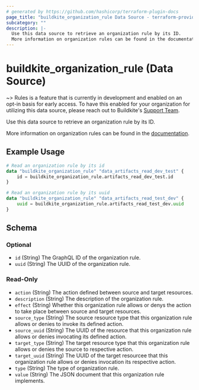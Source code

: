```yaml
---
# generated by https://github.com/hashicorp/terraform-plugin-docs
page_title: "buildkite_organization_rule Data Source - terraform-provider-buildkite"
subcategory: ""
description: |-
  Use this data source to retrieve an organization rule by its ID.
  More information on organization rules can be found in the documentation https://buildkite.com/docs/pipelines/rules.
---
```


# buildkite_organization_rule (Data Source)

~> Rules is a feature that is currently in development and enabled on an opt-in basis for early access. To have this enabled for your organization for utilizing this data source, please reach out to Buildkite's [Support Team](https://buildkite.com/support).

Use this data source to retrieve an organization rule by its ID.

More information on organization rules can be found in the [documentation](https://buildkite.com/docs/pipelines/rules).

## Example Usage

```terraform
# Read an organization rule by its id
data "buildkite_organization_rule" "data_artifacts_read_dev_test" {
    id = buildkite_organization_rule.artifacts_read_dev_test.id
}

# Read an organization rule by its uuid
data "buildkite_organization_rule" "data_artifacts_read_test_dev" {
    uuid = buildkite_organization_rule.artifacts_read_test_dev.uuid
}
```

## Schema

### Optional

- `id` (String) The GraphQL ID of the organization rule.
- `uuid` (String) The UUID of the organization rule.

### Read-Only

- `action` (String) The action defined between source and target resources.
- `description` (String) The description of the organization rule.
- `effect` (String) Whether this organization rule allows or denys the action to take place between source and target resources.
- `source_type` (String) The source resource type that this organization rule allows or denies to invoke its defined action.
- `source_uuid` (String) The UUID of the resource that this organization rule allows or denies invocating its defined action.
- `target_type` (String) The target resource type that this organization rule allows or denies the source to respective action.
- `target_uuid` (String) The UUID of the target resourcee that this organization rule allows or denies invocation its respective action.
- `type` (String) The type of organization rule.
- `value` (String) The JSON document that this organization rule implements.

